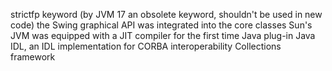 strictfp keyword (by JVM 17 an obsolete keyword, shouldn't be used in new code)
the Swing graphical API was integrated into the core classes
Sun's JVM was equipped with a JIT compiler for the first time
Java plug-in
Java IDL, an IDL implementation for CORBA interoperability
Collections framework